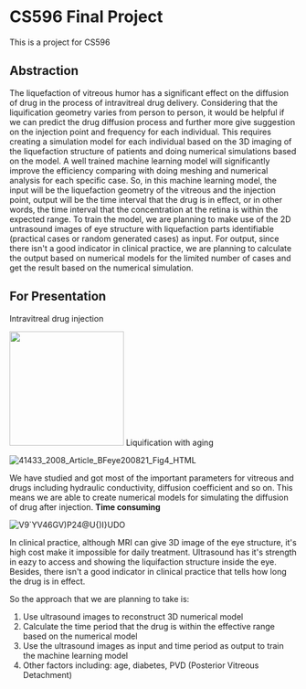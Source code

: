 # CS596 Final Project
This is a project for CS596
## Abstraction
The liquefaction of vitreous humor has a significant effect on the diffusion of drug in the process of intravitreal drug delivery. Considering that the liquification geometry varies from person to person, it would be helpful if we can predict the drug diffusion process and further more give suggestion on the injection point and frequency for each individual. This requires creating a simulation model for each individual based on the 3D imaging of the liquefaction structure of patients and doing numerical simulations based on the model. A well trained machine learning model will significantly improve the efficiency comparing with doing meshing and numerical analysis for each specific case. So, in this machine learning model, the input will be the liquefaction geometry of the vitreous and the injection point, output will be the time interval that the drug is in effect, or in other words, the time interval that the concentration at the retina is within the expected range. To train the model, we are planning to make use of the 2D untrasound images of eye structure with liquefaction parts identifiable (practical cases or random generated cases) as input. For output, since there isn't a good indicator in clinical practice, we are planning to calculate the output based on numerical models for the limited number of cases and get the result based on the numerical simulation.

## For Presentation
Intravitreal drug injection

<img src="https://user-images.githubusercontent.com/93456391/144202513-03998c5f-e115-40a9-9b3b-bec6d0440eb7.png" width="200">
Liquification with aging

![41433_2008_Article_BFeye200821_Fig4_HTML](https://user-images.githubusercontent.com/93456391/143964305-a6d86037-ac46-4bcd-9f37-cae1860e3c84.jpg)

We have studied and got most of the important parameters for vitreous and drugs including hydraulic conductivity, diffusion coefficient and so on. This means we are able to create numerical models for simulating the diffusion of drug after injection. __Time consuming__

![V9`YV46GV)P24@U{)I}UDO](https://user-images.githubusercontent.com/93456391/144206647-50874187-a408-4434-bb41-a55339fe7873.png)

In clinical practice, although MRI can give 3D image of the eye structure, it's high cost make it impossible for daily treatment. Ultrasound has it's strength in eazy to access and showing the liquifaction structure inside the eye. Besides, there isn't a good indicator in clinical practice that tells how long the drug is in effect.

So the approach that we are planning to take is:
1. Use ultrasound images to reconstruct 3D numerical model
2. Calculate the time period that the drug is within the effective range based on the numerical model
3. Use the ultrasound images as input and time period as output to train the machine learning model
4. Other factors including: age, diabetes, PVD (Posterior Vitreous Detachment)

